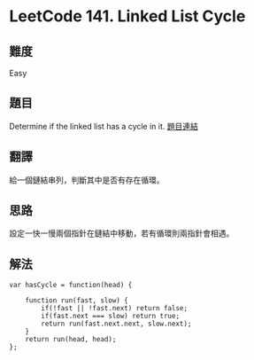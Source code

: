 # LeetCode 141. Linked List Cycle

## 難度

Easy

## 題目

Determine if the linked list has a cycle in it.
[題目連結](https://leetcode.com/problems/linked-list-cycle/)

## 翻譯

給一個鏈結串列，判斷其中是否有存在循環。

## 思路

設定一快一慢兩個指針在鏈結中移動，若有循環則兩指針會相遇。

## 解法

```
var hasCycle = function(head) {
    
    function run(fast, slow) {
        if(!fast || !fast.next) return false;
        if(fast.next === slow) return true;
        return run(fast.next.next, slow.next);
    }
    return run(head, head);    
};
```